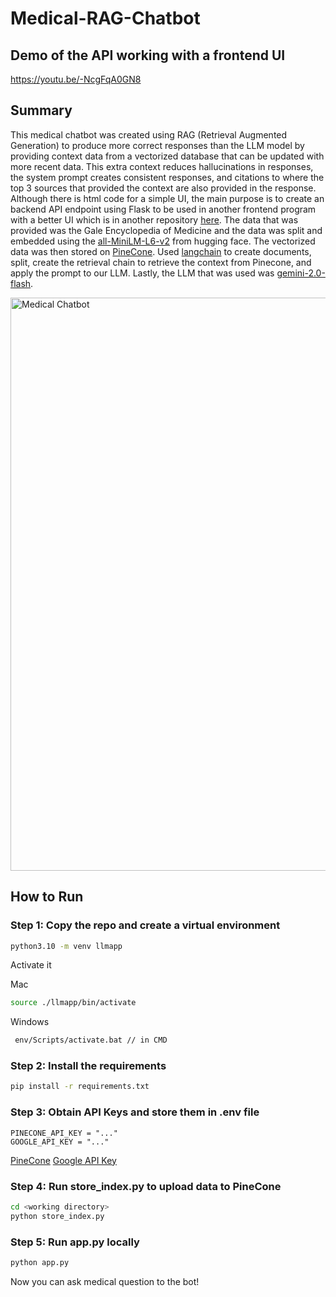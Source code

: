 # Medical-RAG-Chatbot

## Demo of the API working with a frontend UI
https://youtu.be/-NcgFqA0GN8

## Summary
This medical chatbot was created using RAG (Retrieval Augmented Generation) to produce 
more correct responses than the LLM model by providing context data from a vectorized database that can be updated with more recent data. This extra context reduces hallucinations in responses, the system prompt creates consistent responses, and citations to where the top 3 sources that provided the context are also provided in the response. Although there is html code for a simple UI, the main purpose is to create an backend API endpoint using Flask to be used in another frontend program with a better UI which is in another repository [here](https://github.com/gaurabacharya/medical-chatbot-frontend). The data that was provided was the Gale Encyclopedia of Medicine and the data was split and embedded using the [all-MiniLM-L6-v2](https://huggingface.co/sentence-transformers/all-MiniLM-L6-v2) from hugging face. The vectorized data was then stored on [PineCone](https://www.pinecone.io/). Used [langchain](https://python.langchain.com/docs/introduction/) to create documents, split, create the retrieval chain to retrieve the context from Pinecone, and apply the prompt to our LLM. Lastly, the LLM that was used was [gemini-2.0-flash](https://aistudio.google.com/prompts/new_chat?model=gemini-2.0-flash-exp). 

<img width="917" alt="Medical Chatbot" src="https://github.com/user-attachments/assets/462afa80-f6db-4ffc-b2f3-32ecbe75ff70" />

## How to Run 

### Step 1: Copy the repo and create a virtual environment 
```bash
python3.10 -m venv llmapp
```

Activate it

Mac
```bash
source ./llmapp/bin/activate
```

Windows
```bash
 env/Scripts/activate.bat // in CMD
 ```

### Step 2: Install the requirements 
```bash
pip install -r requirements.txt
```

### Step 3: Obtain API Keys and store them in .env file 
```base
PINECONE_API_KEY = "..."
GOOGLE_API_KEY = "..."
```
[PineCone](https://www.pinecone.io/)
[Google API Key](https://ai.google.dev/gemini-api/docs/api-key)


### Step 4: Run store_index.py to upload data to PineCone
```bash
cd <working directory>
python store_index.py
```

### Step 5: Run app.py locally
```bash
python app.py
```

Now you can ask medical question to the bot! 
